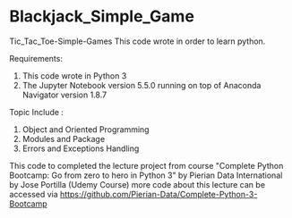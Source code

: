 # Blackjack_Simple_Game
Tic_Tac_Toe-Simple-Games
This code wrote in order to learn python.

Requirements: 
1. This code wrote in Python 3 
2. The Jupyter Notebook version 5.5.0 running on top of Anaconda Navigator version 1.8.7

Topic Include : 
1. Object and Oriented Programming
2. Modules and Package
3. Errors and Exceptions Handling

This code to completed the lecture project from course 
"Complete Python Bootcamp: Go from zero to hero in Python 3" by Pierian Data International by Jose Portilla (Udemy Course) more code about this lecture can be accessed via https://github.com/Pierian-Data/Complete-Python-3-Bootcamp
